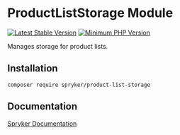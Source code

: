 # ProductListStorage Module
[![Latest Stable Version](https://poser.pugx.org/spryker/product-list-storage/v/stable.svg)](https://packagist.org/packages/spryker/product-list-storage)
[![Minimum PHP Version](https://img.shields.io/badge/php-%3E%3D%208.0-8892BF.svg)](https://php.net/)

Manages storage for product lists.

## Installation

```
composer require spryker/product-list-storage
```

## Documentation

[Spryker Documentation](https://docs.spryker.com)
